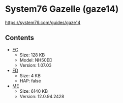 # System76 Gazelle (gaze14)

https://system76.com/guides/gaze14

## Contents

- [EC](./ec.rom)
  - Size: 128 KB
  - Model: NH50ED
  - Version: 1.07.03
- [FD](./fd.rom)
  - Size: 4 KB
  - HAP: false
- [ME](./me.rom)
  - Size: 6140 KB
  - Version: 12.0.94.2428
